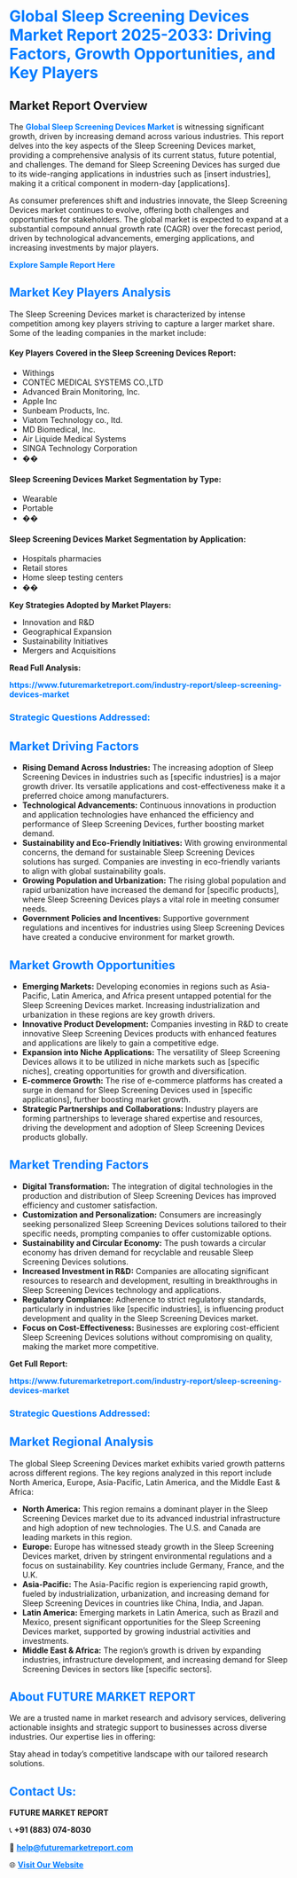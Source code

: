 <h1 style="color: #007BFF;">Global Sleep Screening Devices Market Report 2025-2033: Driving Factors, Growth Opportunities, and Key Players</h1>

<section id="overview">
<h2>Market Report Overview</h2>
<p>The <a href="https://www.futuremarketreport.com/industry-report/sleep-screening-devices-market" style="color: #007BFF; text-decoration: none;"><strong>Global Sleep Screening Devices Market</strong></a> is witnessing significant growth, driven by increasing demand across various industries. This report delves into the key aspects of the Sleep Screening Devices market, providing a comprehensive analysis of its current status, future potential, and challenges. The demand for Sleep Screening Devices has surged due to its wide-ranging applications in industries such as [insert industries], making it a critical component in modern-day [applications].</p>
<p>As consumer preferences shift and industries innovate, the Sleep Screening Devices market continues to evolve, offering both challenges and opportunities for stakeholders. The global market is expected to expand at a substantial compound annual growth rate (CAGR) over the forecast period, driven by technological advancements, emerging applications, and increasing investments by major players.</p>
</section>

<section id="overview">
<p><a href="https://www.futuremarketreport.com/request-sample/reportId=118112" style="color: #007BFF; text-decoration: none;"><strong>Explore Sample Report Here</strong></a></p>
</section>

<section id="key-players">
<h2 style="color: #007BFF;">Market Key Players Analysis</h2>
<p>The Sleep Screening Devices market is characterized by intense competition among key players striving to capture a larger market share. Some of the leading companies in the market include:</p>
<h4>Key Players Covered in the Sleep Screening Devices Report:</h4>
<ul><li>Withings</li><li>CONTEC MEDICAL SYSTEMS CO.,LTD</li><li>Advanced Brain Monitoring, Inc.</li><li>Apple Inc</li><li>Sunbeam Products, Inc.</li><li>Viatom Technology co., Itd.</li><li>MD Biomedical, Inc.</li><li>Air Liquide Medical Systems</li><li>SINGA Technology Corporation</li><li>��</li></ul>
<h4>Sleep Screening Devices Market Segmentation by Type:</h4>
<ul><li>Wearable</li><li>Portable</li><li>��</li></ul>

<h4>Sleep Screening Devices Market Segmentation by Application:</h4>
<ul><li>Hospitals pharmacies</li><li>Retail stores</li><li>Home sleep testing centers</li><li>��</li></ul>
<p><strong>Key Strategies Adopted by Market Players:</strong></p>
<ul>
<li>Innovation and R&D</li>
<li>Geographical Expansion</li>
<li>Sustainability Initiatives</li>
<li>Mergers and Acquisitions</li>
</ul>
</section>

<section>
<p><strong>Read Full Analysis: </strong></p><a href="https://www.futuremarketreport.com/industry-report/sleep-screening-devices-market" style="color: #007BFF; text-decoration: none;"><strong>https://www.futuremarketreport.com/industry-report/sleep-screening-devices-market</strong></a>
<h3 style="color: #007BFF;">Strategic Questions Addressed:</h3>
</section>

<section id="driving-factors">
<h2 style="color: #007BFF;">Market Driving Factors</h2>
<ul>
<li><strong>Rising Demand Across Industries:</strong> The increasing adoption of Sleep Screening Devices in industries such as [specific industries] is a major growth driver. Its versatile applications and cost-effectiveness make it a preferred choice among manufacturers.</li>
<li><strong>Technological Advancements:</strong> Continuous innovations in production and application technologies have enhanced the efficiency and performance of Sleep Screening Devices, further boosting market demand.</li>
<li><strong>Sustainability and Eco-Friendly Initiatives:</strong> With growing environmental concerns, the demand for sustainable Sleep Screening Devices solutions has surged. Companies are investing in eco-friendly variants to align with global sustainability goals.</li>
<li><strong>Growing Population and Urbanization:</strong> The rising global population and rapid urbanization have increased the demand for [specific products], where Sleep Screening Devices plays a vital role in meeting consumer needs.</li>
<li><strong>Government Policies and Incentives:</strong> Supportive government regulations and incentives for industries using Sleep Screening Devices have created a conducive environment for market growth.</li>
</ul>
</section>

<section id="growth-opportunities">
<h2 style="color: #007BFF;">Market Growth Opportunities</h2>
<ul>
<li><strong>Emerging Markets:</strong> Developing economies in regions such as Asia-Pacific, Latin America, and Africa present untapped potential for the Sleep Screening Devices market. Increasing industrialization and urbanization in these regions are key growth drivers.</li>
<li><strong>Innovative Product Development:</strong> Companies investing in R&D to create innovative Sleep Screening Devices products with enhanced features and applications are likely to gain a competitive edge.</li>
<li><strong>Expansion into Niche Applications:</strong> The versatility of Sleep Screening Devices allows it to be utilized in niche markets such as [specific niches], creating opportunities for growth and diversification.</li>
<li><strong>E-commerce Growth:</strong> The rise of e-commerce platforms has created a surge in demand for Sleep Screening Devices used in [specific applications], further boosting market growth.</li>
<li><strong>Strategic Partnerships and Collaborations:</strong> Industry players are forming partnerships to leverage shared expertise and resources, driving the development and adoption of Sleep Screening Devices products globally.</li>
</ul>
</section>

<section id="trending-factors">
<h2 style="color: #007BFF;">Market Trending Factors</h2>
<ul>
<li><strong>Digital Transformation:</strong> The integration of digital technologies in the production and distribution of Sleep Screening Devices has improved efficiency and customer satisfaction.</li>
<li><strong>Customization and Personalization:</strong> Consumers are increasingly seeking personalized Sleep Screening Devices solutions tailored to their specific needs, prompting companies to offer customizable options.</li>
<li><strong>Sustainability and Circular Economy:</strong> The push towards a circular economy has driven demand for recyclable and reusable Sleep Screening Devices solutions.</li>
<li><strong>Increased Investment in R&D:</strong> Companies are allocating significant resources to research and development, resulting in breakthroughs in Sleep Screening Devices technology and applications.</li>
<li><strong>Regulatory Compliance:</strong> Adherence to strict regulatory standards, particularly in industries like [specific industries], is influencing product development and quality in the Sleep Screening Devices market.</li>
<li><strong>Focus on Cost-Effectiveness:</strong> Businesses are exploring cost-efficient Sleep Screening Devices solutions without compromising on quality, making the market more competitive.</li>
</ul>
</section>

<section>
<p><strong>Get Full Report: </strong></p><a href="https://www.futuremarketreport.com/industry-report/sleep-screening-devices-market" style="color: #007BFF; text-decoration: none;"><strong>https://www.futuremarketreport.com/industry-report/sleep-screening-devices-market</strong></a>
<h3 style="color: #007BFF;">Strategic Questions Addressed:</h3>
</section>


<section id="regional-analysis">
<h2 style="color: #007BFF;">Market Regional Analysis</h2>
<p>The global Sleep Screening Devices market exhibits varied growth patterns across different regions. The key regions analyzed in this report include North America, Europe, Asia-Pacific, Latin America, and the Middle East & Africa:</p>
<ul>
<li><strong>North America:</strong> This region remains a dominant player in the Sleep Screening Devices market due to its advanced industrial infrastructure and high adoption of new technologies. The U.S. and Canada are leading markets in this region.</li>
<li><strong>Europe:</strong> Europe has witnessed steady growth in the Sleep Screening Devices market, driven by stringent environmental regulations and a focus on sustainability. Key countries include Germany, France, and the U.K.</li>
<li><strong>Asia-Pacific:</strong> The Asia-Pacific region is experiencing rapid growth, fueled by industrialization, urbanization, and increasing demand for Sleep Screening Devices in countries like China, India, and Japan.</li>
<li><strong>Latin America:</strong> Emerging markets in Latin America, such as Brazil and Mexico, present significant opportunities for the Sleep Screening Devices market, supported by growing industrial activities and investments.</li>
<li><strong>Middle East & Africa:</strong> The region’s growth is driven by expanding industries, infrastructure development, and increasing demand for Sleep Screening Devices in sectors like [specific sectors].</li>
</ul>
</section>

<footer>
<h2 style="color: #007BFF;">About FUTURE MARKET REPORT</h2>
<p>We are a trusted name in market research and advisory services, delivering actionable insights and strategic support to businesses across diverse industries. Our expertise lies in offering:</p>

<p>Stay ahead in today’s competitive landscape with our tailored research solutions.</p>

<h2 style="color: #007BFF;">Contact Us:</h2>
<p><strong>FUTURE MARKET REPORT</strong></p>
<p>📞 <strong>+91 (883) 074-8030</strong></p>
<p>📧 <strong><a href="mailto:help@futuremarketreport.com" style="color: #007BFF;">help@futuremarketreport.com</a></strong></p>
<p>🌐 <strong><a href="https://www.futuremarketreport.com/" style="color: #007BFF;">Visit Our Website</a></strong></p>
</footer>